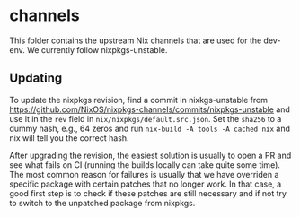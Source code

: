 # channels

This folder contains the upstream Nix channels that are used for the dev-env.
We currently follow nixpkgs-unstable.

## Updating

To update the nixpkgs revision, find a commit in nixkgs-unstable from
https://github.com/NixOS/nixpkgs-channels/commits/nixpkgs-unstable and
use it in the `rev` field in `nix/nixpkgs/default.src.json`.  Set the
`sha256` to a dummy hash, e.g., 64 zeros and run `nix-build -A tools
-A cached nix` and nix will tell you the correct hash.

After upgrading the revision, the easiest solution is usually to open
a PR and see what fails on CI (running the builds locally can take
quite some time). The most common reason for failures is usually that
we have overriden a specific package with certain patches that no
longer work. In that case, a good first step is to check if these
patches are still necessary and if not try to switch to the unpatched
package from nixpkgs.
